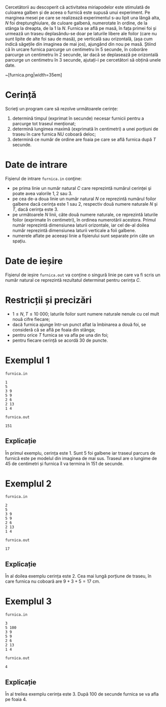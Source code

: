 Cercetătorii au descoperit că activitatea miriapodelor este stimulată de culoarea galben și de aceea o furnică este supusă unui experiment. Pe marginea mesei pe care se realizează experimentul s-au lipit una lângă alta, $N$ foi dreptunghiulare, de culoare galbenă, numerotate în ordine, de la stânga la dreapta, de la $1$ la $N$. Furnica se află pe masă, în fața primei foi și urmează un traseu deplasându-se doar pe laturile libere ale foilor (care nu sunt lipite de alte foi sau de masă), pe verticală sau orizontală, (așa cum indică săgețile din imaginea de mai jos), ajungând din nou pe masă. Știind că în urcare furnica parcurge un centimetru în $5$ secunde, în coborâre parcurge un centimetru în $2$ secunde, iar dacă se deplasează pe orizontală parcurge un centimetru în $3$ secunde, ajutați-i pe cercetători să obțină unele date.

~[furnica.png|width=35em]

# Cerință

Scrieţi un program care să rezolve următoarele cerințe:

1. determină timpul (exprimat în secunde) necesar furnicii pentru a parcurge tot traseul menționat;
2. determină lungimea maximă (exprimată în centimetri) a unei porțiuni de traseu în care furnica NU coboară deloc;
3. determină ce număr de ordine are foaia pe care se află furnica după $T$ secunde.

# Date de intrare


Fișierul de intrare `furnica.in` conţine:

* pe prima linie un număr natural $C$ care reprezintă numărul cerinţei şi poate avea valorile $1, 2$ sau $3$.
* pe cea de-a doua linie un număr natural $N$ ce reprezintă numărul foilor galbene dacă cerința este $1$ sau $2$, respectiv două numere naturale $N$ și $T$, dacă cerința este $3$.
* pe următoarele $N$ linii, câte două numere naturale, ce reprezintă laturile foilor (exprimate în centimetri), în ordinea numerotării acestora. Primul număr reprezintă dimensiunea laturii orizontale, iar cel de-al doilea număr reprezintă dimensiunea laturii verticale a foii galbene. 
* numerele aflate pe aceeași linie a fișierului sunt separate prin câte un spațiu.


# Date de ieșire


Fișierul de ieșire `furnica.out` va conține o singură linie pe care va fi scris un număr natural ce reprezintă rezultatul determinat pentru cerința $C$.


# Restricții și precizări

* $1 \leq N,T \leq 10 \ 000$; laturile foilor sunt numere naturale nenule cu cel mult nouă cifre fiecare;
* dacă furnica ajunge într-un punct aflat la îmbinarea a două foi, se consideră că se află pe foaia din stânga;
* pentru orice $T$ furnica se va afla pe una din foi;
* pentru fiecare cerință se acordă $30$ de puncte.

# Exemplul 1

`furnica.in`
```
1
5
3 9
5 9
2 6
2 13
1 4
```

`furnica.out`
```
151
```

## Explicație

În primul exemplu, cerința este $1$. Sunt $5$ foi galbene iar traseul parcurs de furnică este pe modelul din imaginea de mai sus. Traseul are o lungime de $45$ de centimetri și furnica îl va termina în $151$ de secunde.

# Exemplul 2


`furnica.in`
```
2
5
3 9
5 9
2 6
2 13
1 4
```

`furnica.out`
```
17
```

## Explicație

În al doilea exemplu cerința este $2$. Cea mai lungă porțiune de traseu, în care furnica nu coboară are $9+3+5=17$ cm.

# Exemplul 3


`furnica.in`
```
3
5 100
3 9
5 9
2 6
2 13
1 4
```

`furnica.out`
```
4
```

## Explicație

În al treilea exemplu cerința este $3$. După $100$ de secunde furnica se va afla pe foaia $4$.




